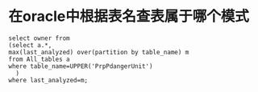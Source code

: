 # 在oracle中根据表名查表属于哪个模式

```
select owner from
(select a.*,
max(last_analyzed) over(partition by table_name) m
from All_tables a
where table_name=UPPER('PrpPdangerUnit')
  )
where last_analyzed=m;
```


